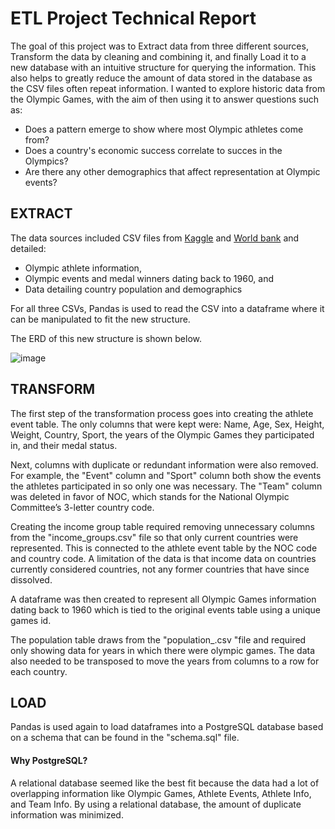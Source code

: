 # ETL Project Technical Report

The goal of this project was to Extract data from three different sources, Transform the data by cleaning and combining it, and finally Load it to a new database with an intuitive structure for querying the information. This also helps to greatly reduce the amount of data stored in the database as the CSV files often repeat information. I wanted to explore historic data from the Olympic Games, with the aim of then using it to answer questions such as:

- Does a pattern emerge to show where most Olympic athletes come from? 
- Does a country's economic success correlate to succes in the Olympics?
- Are there any other demographics that affect representation at Olympic events?

## EXTRACT

The data sources included CSV files from [Kaggle](https://www.kaggle.com/heesoo37/120-years-of-olympic-history-athletes-and-results) and [World bank](https://data.worldbank.org/indicator/SP.POP.TOTL) and detailed: 

- Olympic athlete information, 
- Olympic events and medal winners dating back to 1960, and 
- Data detailing country population and demographics

For all three CSVs, Pandas is used to read the CSV into a dataframe where it can be manipulated to fit the new structure.

The ERD of this new structure is shown below.

![image](https://user-images.githubusercontent.com/68552052/111728630-4232b700-883b-11eb-84b2-4eaa22fd16c0.png)

## TRANSFORM

The first step of the transformation process goes into creating the athlete event table. The only columns that were kept were: Name, Age, Sex, Height, Weight, Country, Sport, the years of the Olympic Games they participated in, and their medal status.

Next, columns with duplicate or redundant information were also removed. For example, the "Event" column and "Sport" column both show the events the athletes participated in so only one was necessary. The "Team" column was deleted in favor of NOC, which stands for the National Olympic Committee’s 3-letter country code.

Creating the income group table required removing unnecessary columns from the "income_groups.csv" file so that only current countries were represented. This is connected to the athlete event table by the NOC code and country code. A limitation of the data is that income data on countries currently considered countries, not any former countries that have since dissolved.

A dataframe was then created to represent all Olympic Games information dating back to 1960 which is tied to the original events table using a unique games id.

The population table draws from the "population_.csv "file and required only showing data for years in which there were olympic games. The data also needed to be transposed to move the years from columns to a row for each country.


## LOAD

Pandas is used again to load dataframes into a PostgreSQL database based on a schema that can be found in the "schema.sql" file.

#### Why PostgreSQL?

A relational database seemed like the best fit because the data had a lot of overlapping information like Olympic Games, Athlete Events, Athlete Info, and Team Info. By using a relational database, the amount of duplicate information was minimized.


```python

```
